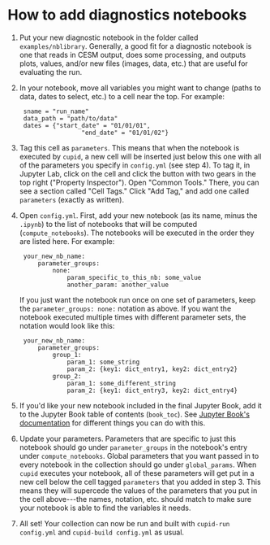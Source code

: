 # How to add diagnostics notebooks

1. Put your new diagnostic notebook in the folder called `examples/nblibrary`. Generally, a good fit for a diagnostic notebook is one that reads in CESM output, does some processing, and outputs plots, values, and/or new files (images, data, etc.) that are useful for evaluating the run.
2. In your notebook, move all variables you might want to change (paths to data, dates to select, etc.) to a cell near the top. For example:

	    sname = "run_name"
	    data_path = "path/to/data"
	    dates = {"start_date" = "01/01/01",
	    			    "end_date" = "01/01/02"}

3. Tag this cell as `parameters`. This means that when the notebook is executed by `cupid`, a new cell will be inserted just below this one with all of the parameters you specify in `config.yml` (see step 4). To tag it, in Jupyter Lab, click on the cell and click the button with two gears in the top right ("Property Inspector"). Open "Common Tools." There, you can see a section called "Cell Tags." Click "Add Tag," and add one called `parameters` (exactly as written).

4. Open `config.yml`. First, add your new notebook (as its name, minus the `.ipynb`) to the list of notebooks that will be computed (`compute_notebooks`). The notebooks will be executed in the order they are listed here. For example:

		your_new_nb_name:
			parameter_groups:
				none:
					param_specific_to_this_nb: some_value
   					another_param: another_value
   
	If you just want the notebook run once on one set of parameters, keep the `parameter_groups: none:` notation as above. If you want the notebook executed multiple times with different parameter sets, the notation would look like this:

		your_new_nb_name:
   			parameter_groups:
   				group_1:
					param_1: some_string
					param_2: {key1: dict_entry1, key2: dict_entry2}
				group_2:
					param_1: some_different_string
					param_2: {key1: dict_entry3, key2: dict_entry4}


6. If you'd like your new notebook included in the final Jupyter Book, add it to the Jupyter Book table of contents (`book_toc`). See [Jupyter Book's documentation](https://jupyterbook.org/en/stable/structure/toc.html) for different things you can do with this.

7. Update your parameters. Parameters that are specific to just this notebook should go under `parameter_groups` in the notebook's entry under `compute_notebooks`. Global parameters that you want passed in to every notebook in the collection should go under `global_params`.  When `cupid` executes your notebook, all of these parameters will get put in a new cell below the cell tagged `parameters` that you added in step 3. This means they will supercede the values of the parameters that you put in the cell above---the names, notation, etc. should match to make sure your notebook is able to find the variables it needs.
   
8. All set! Your collection can now be run and built with `cupid-run config.yml` and `cupid-build config.yml` as usual.
